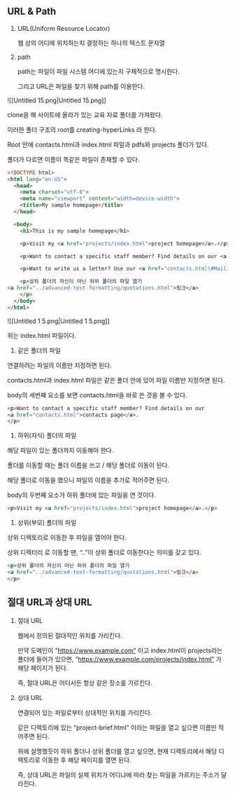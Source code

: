## URL & Path

  

1. URL(Uniform Resource Locator)
    
    웹 상의 어디에 위치하는지 결정하는 하나의 텍스트 문자열
    
2. path
    
    path는 파일이 파일 시스템 어디에 있는지 구체적으로 명시한다.
    
    그리고 URL은 파일을 찾기 위해 path를 이용한다.
    
      
    

![[Untitled 15.png|Untitled 15.png]]

  

clone을 해 사이트에 올라가 있는 교육 자료 폴더를 가져왔다.

이러한 폴더 구조의 root를 creating-hyperLinks 라 한다.

Root 안에 contacts.html과 index.html 파일과 pdfs와 projects 폴더가 있다.

폴더가 다르면 이름이 똑같은 파일이 존재할 수 있다.

  

```HTML
<!DOCTYPE html>
<html lang="en-US">
  <head>
    <meta charset="utf-8">
    <meta name="viewport" content="width=device-width">
    <title>My sample homepage</title>
  </head>

  <body>
    <h1>This is my sample homepage</h1>

    <p>Visit my <a href="projects/index.html">project homepage</a>.</p>

    <p>Want to contact a specific staff member? Find details on our <a href="contacts.html">contacts page</a>.</p>

    <p>Want to write us a letter? Use our <a href="contacts.html\#Mailing_address">mailing address</a>.</p>

    <p>상위 폴더의 자신이 아닌 하위 폴더의 파일 열기 
<a href="../advanced-text-formatting/quotations.html">링크</a>
    </p>
  </body>
</html>
```

  

![[Untitled 1 5.png|Untitled 1 5.png]]

  

위는 index.html 파일이다.

1. 같은 폴더의 파일

연결하려는 파일의 이름만 지정하면 된다.

contacts.html과 index.html 파일은 같은 폴더 안에 있어 파일 이름만 지정하면 된다.

body의 세번째 요소를 보면 contacts.html을 바로 쓴 것을 볼 수 있다.

  

```HTML
<p>Want to contact a specific staff member? Find details on our 
<a href="contacts.html">contacts page</a>.
</p>
```

  

1. 하위(자식) 폴더의 파일

해당 파일이 있는 폴더까지 이동해야 한다.

폴더를 이동할 때는 폴더 이름을 쓰고 / 해당 폴더로 이동이 된다.

해당 폴더로 이동을 했으니 파일의 이름을 추가로 적어주면 된다.

body의 두번째 요소가 하위 폴더에 있는 파일을 연 것이다.

  

```HTML
<p>Visit my <a href="projects/index.html">project homepage</a>.</p>
```

  

1. 상위(부모) 폴더의 파일

상위 디렉토리로 이동한 후 파일을 열어야 한다.

상위 디렉터리 로 이동할 땐, “..”이 상위 폴더로 이동한다는 의미를 갖고 있다.

  

```HTML
<p>상위 폴더의 자신이 아닌 하위 폴더의 파일 열기 
<a href="../advanced-text-formatting/quotations.html">링크</a>
</p>
```

  

## 절대 URL과 상대 URL

1. 절대 URL
    
    웹에서 정의된 절대적인 위치를 가리킨다.
    
    만약 도메인이 “https://www.example.com” 이고 index.html이 projects라는 폴더에 들어가 있으면, “https://www.example.com/projects/index.html” 가 해당 페이지가 된다.
    
    즉, 절대 URL은 어디서든 항상 같은 장소를 가르킨다.
    
      
    
2. 상대 URL
    
    연결되어 있는 파일로부터 상대적인 위치를 가리킨다.
    
    같은 디렉토리에 있는 “project-brief.html” 이라는 파일을 열고 싶으면 이름만 적어주면 된다.
    
    위에 설명했듯이 하위 폴더나 상위 폴더를 열고 싶으면, 현재 디렉토리에서 해당 디렉토리로 이동한 후 해당 페이지를 열면 된다.
    
    즉, 상대 URL은 파일의 실제 위치가 어디냐에 따라 찾는 파일을 가르키는 주소가 달라진다.